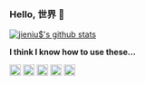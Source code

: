 ### Hello, 世界 👋

[![jieniu$'s github stats](https://github-readme-stats.vercel.app/api?username=jienius)](https://github.com/anuraghazra/github-readme-stats)

**I think I know how to use these...**

<code><img height="20" src="https://img.shields.io/badge/-JavaScript-%23F7DF1E?style=flat-square&logo=JavaScript&logoColor=black"></code>
<code><img height="20" src="https://img.shields.io/badge/-TypeScript-%23007ACC?style=flat-square&logo=TypeScript"></code>
<code><img height="20" src="https://img.shields.io/badge/-React-%2361DAFB?style=flat-square&logo=React&logoColor=black"></code>
<code><img height="20" src="https://img.shields.io/badge/-Java-%23007396?style=flat-square&logo=Java&logoColor=white"></code>
<code><img height="20" src="https://img.shields.io/badge/-Golang-%2300ADD8?style=flat-square&logo=Go&logoColor=white"></code>
